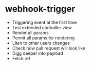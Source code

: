 # webhook-trigger

- Triggering event at the first time
- Test extended controller view
- Render all params
- Permit all params for rendering
- Liten to other users changes
- Check how pull request will look like
- Digg deeper into payload
- Fetch ref
